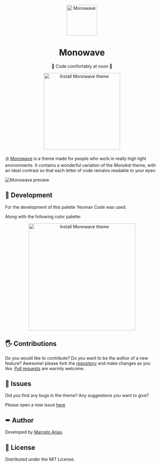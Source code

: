 <p align="center">
  <img
    src="https://i.imgur.com/OcqGVy0.png"
    align="center"
    width="100"
    alt="Monowave"
    title="Monowave"
  />
  <h1 align="center">Monowave</h1>
</p>

<p align="center">
    🌊 Code comfortably at noon 🌅
</p>

<p align="center">
  <a href="https://marketplace.visualstudio.com/items?itemName=MarceloArias.monowave&ssr=false" target="_blank">
    <img
      src="https://i.imgur.com/v48Fde3.png"
      align="center"
      width="250"
      alt="Install Monowave theme"
      title="Install Monowave theme"
    />
  </a>
</p>

⛱ <a href="https://marketplace.visualstudio.com/items?itemName=MarceloArias.monowave&ssr=false" target="_blank">Monowave</a> is a theme made for people who work in really high light environments. It contains a wonderful variation of the _Monokai_ theme, with an ideal contrast so that each letter of code remains readable to your eyes:

![Monowave preview](https://i.imgur.com/2NZbnzl.png)

## 🎨 Development
For the development of this palette Yeoman Code was used.

Along with the following color palette:
<p align="center">
  <img
    src="https://i.imgur.com/08bp0Vt.jpeg"
    align="center"
    width="350"
    alt="Install Monowave theme"
    title="Install Monowave theme"
  />
</p>

## 🖐 Contributions

Do you would like to contribute? Do you want to be the author of a new feature?
Awesome! please fork the [repository](https://github.com/360macky/monowave) and make changes as you like. [Pull requests](https://github.com/360macky/monowave/pulls) are warmly welcome.

## 🐛 Issues

Did you find any bugs in the theme? Any suggestions you want to give?

Please open a new issue [here](https://github.com/360macky/monowave/issues)

## ✒ Author

Developed by [Marcelo Arias](https://github.com/360macky).

## 📃 License

Distributed under the MIT License.
